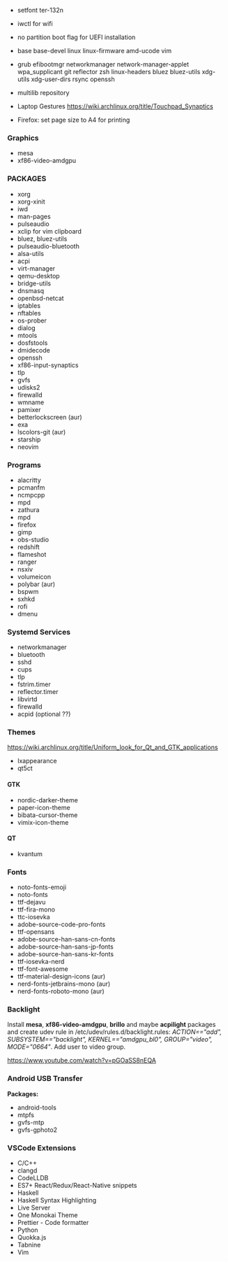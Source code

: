 - setfont ter-132n
- iwctl for wifi 
- no partition boot flag for UEFI installation

- base base-devel linux linux-firmware amd-ucode vim
- grub efibootmgr networkmanager network-manager-applet wpa_supplicant git reflector zsh linux-headers bluez bluez-utils xdg-utils xdg-user-dirs rsync openssh

- multilib repository

- Laptop Gestures https://wiki.archlinux.org/title/Touchpad_Synaptics

- Firefox: set page size to A4 for printing


### Graphics
- mesa
- xf86-video-amdgpu


### PACKAGES

- xorg
- xorg-xinit
- iwd
- man-pages
- pulseaudio
- xclip for vim clipboard
- bluez, bluez-utils
- pulseaudio-bluetooth
- alsa-utils
- acpi
- virt-manager
- qemu-desktop
- bridge-utils
- dnsmasq
- openbsd-netcat
- iptables
- nftables
- os-prober
- dialog
- mtools
- dosfstools
- dmidecode
- openssh
- xf86-input-synaptics
- tlp
- gvfs
- udisks2
- firewalld
- wmname
- pamixer
- betterlockscreen                      (aur)
- exa
- lscolors-git                          (aur)
- starship
- neovim

### Programs

- alacritty
- pcmanfm
- ncmpcpp
- mpd
- zathura
- mpd
- firefox
- gimp
- obs-studio
- redshift
- flameshot
- ranger
- nsxiv
- volumeicon
- polybar                       (aur)
- bspwm   
- sxhkd
- rofi
- dmenu 


### Systemd Services

- networkmanager
- bluetooth
- sshd
- cups
- tlp
- fstrim.timer
- reflector.timer
- libvirtd
- firewalld
- acpid (optional ??)


### Themes

https://wiki.archlinux.org/title/Uniform_look_for_Qt_and_GTK_applications

- lxappearance
- qt5ct

#### GTK

- nordic-darker-theme
- paper-icon-theme
- bibata-cursor-theme
- vimix-icon-theme

#### QT

- kvantum

### Fonts

- noto-fonts-emoji
- noto-fonts
- ttf-dejavu
- ttf-fira-mono
- ttc-iosevka
- adobe-source-code-pro-fonts
- ttf-opensans
- adobe-source-han-sans-cn-fonts
- adobe-source-han-sans-jp-fonts
- adobe-source-han-sans-kr-fonts
- ttf-iosevka-nerd
- ttf-font-awesome
- ttf-material-design-icons             (aur)
- nerd-fonts-jetbrains-mono             (aur)
- nerd-fonts-roboto-mono                (aur)


### Backlight

Install **mesa**, **xf86-video-amdgpu**, **brillo** and maybe **acpilight** packages and create udev rule in /etc/udev/rules.d/backlight.rules:
*ACTION=="add", SUBSYSTEM=="backlight", KERNEL=="amdgpu_bl0", GROUP="video", MODE="0664"*.
Add user to video group.

https://www.youtube.com/watch?v=pGOaSS8nEQA

### Android USB Transfer

**Packages:**

- android-tools
- mtpfs
- gvfs-mtp
- gvfs-gphoto2


### VSCode Extensions

- C/C++
- clangd
- CodeLLDB
- ES7+ React/Redux/React-Native snippets
- Haskell
- Haskell Syntax Highlighting
- Live Server
- One Monokai Theme
- Prettier - Code formatter
- Python
- Quokka.js
- Tabnine
- Vim


